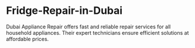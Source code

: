 # Fridge-Repair-in-Dubai
Dubai Appliance Repair offers fast and reliable repair services for all household appliances. Their expert technicians ensure efficient solutions at affordable prices.
